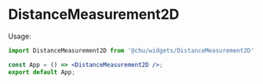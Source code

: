 # DistanceMeasurement2D

Usage:

```jsx
import DistanceMeasurement2D from '@chu/widgets/DistanceMeasurement2D';

const App = () => <DistanceMeasurement2D />;
export default App;
```
